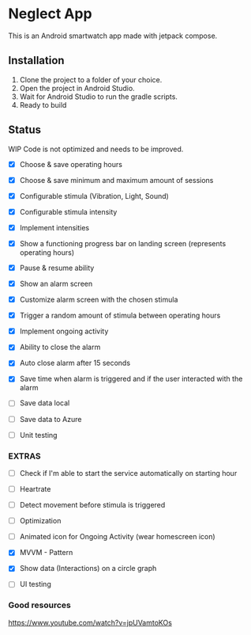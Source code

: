 # Neglect App

This is an Android smartwatch app made with jetpack compose. 

## Installation

1. Clone the project to a folder of your choice.
2. Open the project in Android Studio.
3. Wait for Android Studio to run the gradle scripts.
4. Ready to build

## Status
  WIP
  Code is not optimized and needs to be improved.
- [x] Choose & save operating hours

- [x] Choose & save minimum and maximum amount of sessions

- [x] Configurable stimula (Vibration, Light, Sound)

- [x] Configurable stimula intensity

- [x] Implement intensities 

- [x] Show a functioning progress bar on landing screen (represents operating hours)

- [x] Pause & resume ability

- [x] Show an alarm screen

- [x] Customize alarm screen with the chosen stimula

- [x] Trigger a random amount of stimula between operating hours

- [x] Implement ongoing activity

- [x] Ability to close the alarm

- [x] Auto close alarm after 15 seconds

- [x] Save time when alarm is triggered and if the user interacted with the alarm

- [ ] Save data local

- [ ] Save data to Azure

- [ ] Unit testing

### EXTRAS
- [ ] Check if I'm able to start the service automatically on starting hour

- [ ] Heartrate

- [ ] Detect movement before stimula is triggered

- [ ] Optimization

- [ ] Animated icon for Ongoing Activity (wear homescreen icon)

- [x] MVVM - Pattern

- [x] Show data (Interactions) on a circle graph

- [ ] UI testing

### Good resources

https://www.youtube.com/watch?v=jpUVamtoKOs
